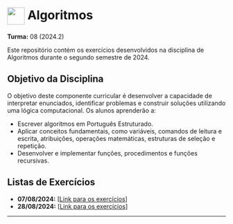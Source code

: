 <h1>
     <img align="center" width="40px" src="https://upload.wikimedia.org/wikipedia/commons/3/3f/Instituto_Federal_Farroupilha_-_Marca_Vertical_2015.svg"></a>
    <span>Algoritmos</span>
</h1>


**Turma:** 08 (2024.2)

Este repositório contém os exercícios desenvolvidos na disciplina de Algoritmos durante o segundo semestre de 2024.

## Objetivo da Disciplina

O objetivo deste componente curricular é desenvolver a capacidade de interpretar enunciados, identificar problemas e construir soluções utilizando uma lógica computacional. Os alunos aprenderão a:

- Escrever algoritmos em Português Estruturado.
- Aplicar conceitos fundamentais, como variáveis, comandos de leitura e escrita, atribuições, operações matemáticas, estruturas de seleção e repetição.
- Desenvolver e implementar funções, procedimentos e funções recursivas.

## Listas de Exercícios

- **07/08/2024:** [[Link para os exercícios](https://github.com/oBryam/Algoritmos/blob/main/Lista%201/lista1.md)]
- **28/08/2024:** [[Link para os exercícios](https://github.com/oBryam/Algoritmos/blob/main/Lista%201/lista2.md)]

___
